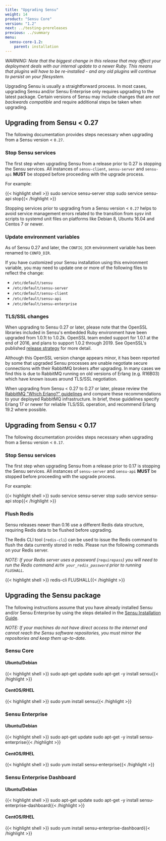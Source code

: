 ```yaml
---
title: "Upgrading Sensu"
weight: 14
product: "Sensu Core"
version: "1.2"
next: ../testing-prereleases
previous: ../summary
menu:
  sensu-core-1.2:
    parent: installation
---
```


_WARNING: Note that the biggest change in this release that may affect your
deployment deals with our internal update to a newer Ruby. This means
that plugins will have to be re-installed - and any old plugins will
continue to persist on your filesystem._

Upgrading Sensu is usually a straightforward process. In most cases,
upgrading Sensu and/or Sensu Enterprise only requires upgrading to the
latest package. Certain versions of Sensu may include changes that are
*not backwards compatible* and require additional steps be taken when
upgrading.

## Upgrading from Sensu < 0.27

The following documentation provides steps necessary when upgrading
from a Sensu version < `0.27`.

### Stop Sensu services

The first step when upgrading Sensu from a release prior to 0.27 is
stopping the Sensu services. All instances of `sensu-client`,
`sensu-server` and `sensu-api` **MUST** be stopped before proceeding
with the upgrade process.

For example:

{{< highlight shell >}}
sudo service sensu-server stop
sudo service sensu-api stop{{< /highlight >}}

Stopping services prior to upgrading from a Sensu version < `0.27`
helps to avoid service management errors related to the transition
from sysv init scripts to systemd unit files on platforms like Debian
8, Ubuntu 16.04 and Centos 7 or newer.

### Update environment variables

As of Sensu 0.27 and later, the `CONFIG_DIR` environment variable has been
renamed to `CONFD_DIR`.

If you have customized your Sensu installation using this environment variable,
you may need to update one or more of the following files to reflect the change:

  *  `/etc/default/sensu`
  *  `/etc/default/sensu-server`
  *  `/etc/default/sensu-client`
  *  `/etc/default/sensu-api`
  *  `/etc/default/sensu-enterprise`

### TLS/SSL changes

When upgrading to Sensu 0.27 or later, please note that the OpenSSL libraries
included in Sensu's embedded Ruby environment have been upgraded from 1.0.1t to
1.0.2k. OpenSSL team ended support for 1.0.1 at the end of 2016, and plans to
support 1.0.2 through 2019. See OpenSSL's published [release
strategy][openssl-release-strat] for more detail.

Although this OpenSSL version change appears minor, it has been reported by some
that upgraded Sensu processes are unable negotiate secure connections with their
RabbitMQ brokers after upgrading. In many cases we find this is due to RabbitMQ
running on old versions of Erlang (e.g. R16B03) which have known issues around
TLS/SSL negotiation.

When upgrading from Sensu < 0.27 to 0.27 or later, please review the [RabbitMQ
"Which Erlang?" guidelines][which-erlang] and compare these recommendations to
your deployed RabbitMQ infrastructure. In brief, these guidelines specify Erlang
17 or newer for reliable TLS/SSL operation, and recommend Erlang 19.2 where
possible.

## Upgrading from Sensu < 0.17

The following documentation provides steps necessary when upgrading
from a Sensu version < `0.17`.

### Stop Sensu services

The first step when upgrading Sensu from a release prior to 0.17 is
stopping the Sensu services. All instances of `sensu-server` and
`sensu-api` **MUST** be stopped before proceeding with the upgrade
process.

For example:

{{< highlight shell >}}
sudo service sensu-server stop
sudo service sensu-api stop{{< /highlight >}}

### Flush Redis

Sensu releases newer than 0.16 use a different Redis data structure,
requiring Redis data to be flushed before upgrading.

The Redis CLI tool (`redis-cli`) can be used to issue the Redis
command to flush the data currently stored in redis. Please run the
following commands on your Redis server.

_NOTE: If your Redis server uses a password (`requirepass`) you will
need to run the Redis command `AUTH your_redis_password` prior to
running `FLUSHALL`._

{{< highlight shell >}}
redis-cli
FLUSHALL{{< /highlight >}}

## Upgrading the Sensu package

The following instructions assume that you have already installed
Sensu and/or Sensu Enterprise by using the steps detailed in the
[Sensu Installation Guide](overview).

_NOTE: If your machines do not have direct access to the internet and
cannot reach the Sensu software repositories, you must mirror the
repositories and keep them up-to-date._

### Sensu Core

#### Ubuntu/Debian

{{< highlight shell >}}
sudo apt-get update
sudo apt-get -y install sensu{{< /highlight >}}

#### CentOS/RHEL

{{< highlight shell >}}
sudo yum install sensu{{< /highlight >}}

### Sensu Enterprise

#### Ubuntu/Debian

{{< highlight shell >}}
sudo apt-get update
sudo apt-get -y install sensu-enterprise{{< /highlight >}}

#### CentOS/RHEL

{{< highlight shell >}}
sudo yum install sensu-enterprise{{< /highlight >}}

### Sensu Enterprise Dashboard

#### Ubuntu/Debian

{{< highlight shell >}}
sudo apt-get update
sudo apt-get -y install sensu-enterprise-dashboard{{< /highlight >}}

#### CentOS/RHEL

{{< highlight shell >}}
sudo yum install sensu-enterprise-dashboard{{< /highlight >}}

[openssl-release-strat]: https://www.openssl.org/policies/releasestrat.html
[which-erlang]: https://www.rabbitmq.com/which-erlang.html